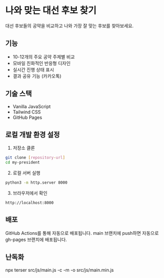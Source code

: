 # 나와 맞는 대선 후보 찾기

대선 후보들의 공약을 비교하고 나와 가장 잘 맞는 후보를 찾아보세요.

## 기능

- 10-12개의 주요 공약 주제별 비교
- 모바일 친화적인 반응형 디자인
- 실시간 진행 상태 표시
- 결과 공유 기능 (카카오톡)

## 기술 스택

- Vanilla JavaScript
- Tailwind CSS
- GitHub Pages

## 로컬 개발 환경 설정

1. 저장소 클론
```bash
git clone [repository-url]
cd my-president
```

2. 로컬 서버 실행
```bash
python3 -m http.server 8000
```

3. 브라우저에서 확인
```
http://localhost:8000
```

## 배포

GitHub Actions를 통해 자동으로 배포됩니다. main 브랜치에 push하면 자동으로 gh-pages 브랜치에 배포됩니다.

## 난독화

npx terser src/js/main.js -c -m -o src/js/main.min.js